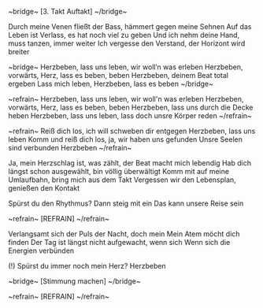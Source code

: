 
~bridge~
[3. Takt Auftakt]
~/bridge~

Durch meine Venen fließt der Bass, hämmert gegen meine Sehnen
Auf das Leben ist Verlass, es hat noch viel zu geben
Und ich nehm deine Hand, muss tanzen, immer weiter
Ich vergesse den Verstand, der Horizont wird breiter

~bridge~
Herzbeben, lass uns leben, wir woll′n was erleben
Herzbeben, vorwärts, Herz, lass es beben, beben
Herzbeben, deinem Beat total ergeben
Lass mich leben, Herzbeben, lass es beben
~/bridge~

~refrain~
Herzbeben, lass uns leben, wir woll'n was erleben
Herzbeben, vorwärts, Herz, lass es beben, beben
Herzbeben, lass uns durch die Decke heben
Herzbeben, lass uns leben, lass doch unsre Körper reden
~/refrain~

~refrain~
Reiß dich los, ich will schweben dir entgegen
Herzbeben, lass uns leben
Komm und reiß dich los, ja, wir haben uns gefunden
Unsre Seelen sind verbunden
Herzbeben
~/refrain~

Ja, mein Herzschlag ist, was zählt, der Beat macht mich lebendig
Hab dich längst schon ausgewählt, bin völlig überwältigt
Komm mit auf meine Umlaufbahn, bring mich aus dem Takt
Vergessen wir den Lebensplan, genießen den Kontakt

Spürst du den Rhythmus? Dann steig mit ein
Das kann unsere Reise sein

~refrain~
[REFRAIN]
~/refrain~

Verlangsamt sich der Puls der Nacht, doch mein
Mein Atem möcht dich finden
Der Tag ist längst nicht aufgewacht, wenn sich
Wenn sich die Energien verbünden

(!) Spürst du immer noch mein Herz?
Herzbeben

~bridge~
[Stimmung machen]
~/bridge~

~refrain~
[REFRAIN]
~/refrain~